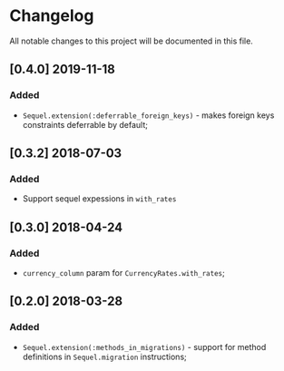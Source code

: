 # Changelog
All notable changes to this project will be documented in this file.

## [0.4.0] 2019-11-18
### Added
- `Sequel.extension(:deferrable_foreign_keys)` - makes foreign keys constraints deferrable by default;

## [0.3.2] 2018-07-03
### Added
- Support sequel expessions in `with_rates`

## [0.3.0] 2018-04-24
### Added
- `currency_column` param for `CurrencyRates.with_rates`;

## [0.2.0] 2018-03-28
### Added
- `Sequel.extension(:methods_in_migrations)` - support for method definitions in `Sequel.migration` instructions;
